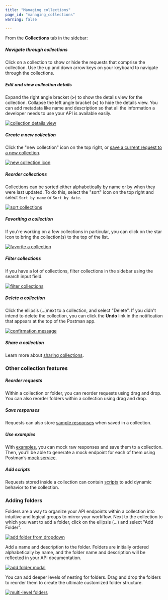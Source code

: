 ```yaml
---
title: "Managing collections"
page_id: "managing_collections"
warning: false

---
```



From the **Collections** tab in the sidebar:

##### **Navigate through collections**

Click on a collection to show or hide the requests that comprise the collection. Use the up and down arrow keys on your keyboard to navigate through the collections.

##### **Edit and view collection details**

Expand the right angle bracket (**>**) to show the details view for the collection. Collapse the left angle bracket (**<**) to hide the details view. You can add metadata like name and description so that all the information a developer needs to use your API is available easily.

[![collection details view](https://assets.postman.com/postman-docs/WS-collectionDetailsView.png)](https://assets.postman.com/postman-docs/WS-collectionDetailsView.png)

##### **Create a new collection**

Click the "new collection" icon on the top right, or [save a current request to a new collection](https://learning.getpostman.com//docs/postman/collections/creating_collections/).

[![new collection icon](https://assets.postman.com/postman-docs/59154223.png)](https://assets.postman.com/postman-docs/59154223.png)

##### **Reorder collections**

Collections can be sorted either alphabetically by name or by when they were last updated. To do this, select the "sort" icon on the top right and select `Sort by name` or `Sort by date`. 

[![sort collections](https://assets.postman.com/postman-docs/59154251.png)](https://assets.postman.com/postman-docs/59154251.png)

##### **Favoriting a collection**

If you're working on a few collections in particular, you can click on the star icon to bring the collection(s) to the top of the list.

[![favorite a collection](https://assets.postman.com/postman-docs/59154198.png)](https://assets.postman.com/postman-docs/59154198.png)

##### **Filter collections**

If you have a lot of collections, filter collections in the sidebar using the search input field.  

[![filter collections](https://assets.postman.com/postman-docs/59154104.png)](https://assets.postman.com/postman-docs/59154104.png)

##### **Delete a collection**

Click the ellipsis (...)next to a collection, and select "Delete". If you didn't intend to delete the collection, you can click the **Undo** link in the notification that appears at the top of the Postman app.

[![confirmation message](https://assets.postman.com/postman-docs/59154076.png)](https://assets.postman.com/postman-docs/59154076.png)

##### **Share a collection** 

Learn more about [sharing collections](https://learning.getpostman.com/docs/postman/collections/sharing_collections/).

### Other collection features

##### **Reorder requests**

Within a collection or folder, you can reorder requests using drag and drop. You can also reorder folders within a collection using drag and drop. 

##### **Save responses** 

Requests can also store [sample responses](https://learning.getpostman.com/docs/postman/sending_api_requests/responses/) when saved in a collection.

##### **Use examples** 

With [examples](https://learning.getpostman.com/docs/postman/collections/examples/), you can mock raw responses and save them to a collection. Then, you’ll be able to generate a mock endpoint for each of them using Postman’s [mock service](https://learning.getpostman.com/docs/postman/mock_servers/intro_to_mock_servers/). 

##### **Add scripts**

Requests stored inside a collection can contain [scripts](https://learning.getpostman.com/docs/postman/scripts/intro_to_scripts/) to add dynamic behavior to the collection.

### Adding folders

Folders are a way to organize your API endpoints within a collection into intuitive and logical groups to mirror your workflow. Next to the collection to which you want to add a folder, click on the ellipsis (...) and select "Add Folder".

[![add folder from dropdown](https://assets.postman.com/postman-docs/WS-addFolderDropdown.png)](https://assets.postman.com/postman-docs/WS-addFolderDropdown.png)

Add a name and description to the folder. Folders are initially ordered alphabetically by name, and the folder name and description will be reflected in your API documentation.

[![add folder modal](https://assets.postman.com/postman-docs/59183817.png)](https://assets.postman.com/postman-docs/59183817.png)

You can add deeper levels of nesting for folders. Drag and drop the folders to reorder them to create the ultimate customized folder structure.

[![multi-level folders](https://assets.postman.com/postman-docs/WS-multiLevelFolders.png)](https://assets.postman.com/postman-docs/WS-multiLevelFolders.png)
